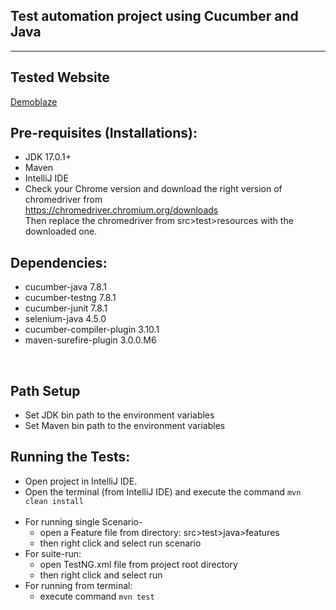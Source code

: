 ## Test automation project using Cucumber and Java

---

## Tested Website
[Demoblaze](https://www.demoblaze.com/)

## Pre-requisites (Installations):
- JDK 17.0.1+
- Maven
- IntelliJ IDE
- Check your Chrome version and download the right version of chromedriver from <br/>
   https://chromedriver.chromium.org/downloads <br/>
  Then replace the chromedriver from src>test>resources with the downloaded one.

## Dependencies:
- cucumber-java 7.8.1
- cucumber-testng 7.8.1
- cucumber-junit 7.8.1
- selenium-java 4.5.0
- cucumber-compiler-plugin 3.10.1
- maven-surefire-plugin 3.0.0.M6
<br/>

## Path Setup
- Set JDK bin path to the environment variables
- Set Maven bin path to the environment variables

## Running the Tests:
- Open project in IntelliJ IDE.
- Open the terminal (from IntelliJ IDE) and execute the command 
    ```mvn clean install``` <br/><br/>
- For running single Scenario- 
  - open a Feature file from directory: 
     src>test>java>features
  - then right click and select run scenario
- For suite-run:
  - open TestNG.xml file from project root directory
  - then right click and select run
- For running from terminal:
  - execute command ```mvn test```
<br/>
